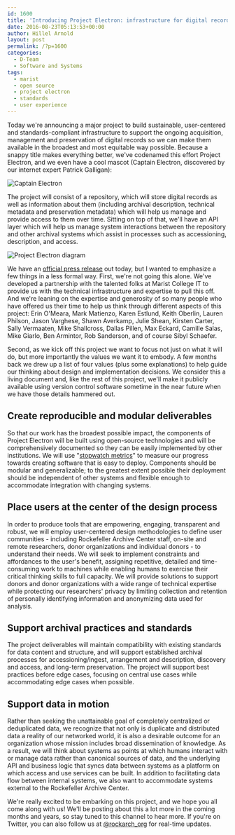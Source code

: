 ```yaml
---
id: 1600
title: 'Introducing Project Electron: infrastructure for digital records'
date: 2016-08-23T05:13:53+00:00
author: Hillel Arnold
layout: post
permalink: /?p=1600
categories:
  - D-Team
  - Software and Systems
tags:
  - marist
  - open source
  - project electron
  - standards
  - user experience
---
```

Today we're announcing a major project to build sustainable, user-centered and standards-compliant infrastructure to support the ongoing acquisition, management and preservation of digital records so we can make them available in the broadest and most equitable way possible. Because a snappy title makes everything better, we've codenamed this effort Project Electron, and we even have a cool mascot (Captain Electron, discovered by our internet expert Patrick Galligan):<!--more-->

![Captain Electron](http://blog.rockarch.org/wp-content/uploads/2016/08/objective.png)

The project will consist of a repository, which will store digital records as well as information about them (including archival description, technical metadata and preservation metadata) which will help us manage and provide access to them over time. Sitting on top of that, we'll have an API layer which will help us manage system interactions between the repository and other archival systems which assist in processes such as accessioning, description, and access.

![Project Electron diagram](http://blog.rockarch.org/wp-content/uploads/2016/08/project-electron-e1471943413200.png)

We have an [official press release](http://www.rockarch.org/programs/digital/marist.php) out today, but I wanted to emphasize a few things in a less formal way. First, we're not going this alone. We've developed a partnership with the talented folks at Marist College IT to provide us with the technical infrastructure and expertise to pull this off. And we're leaning on the expertise and generosity of so many people who have offered us their time to help us think through different aspects of this project: Erin O'Meara, Mark Matienzo, Karen Estlund, Keith Oberlin, Lauren Philson, Jason Varghese, Shawn Averkamp, Julie Shean, Kirsten Carter, Sally Vermaaten, Mike Shallcross, Dallas Pillen, Max Eckard, Camille Salas, Mike Giarlo, Ben Armintor, Rob Sanderson, and of course Sibyl Schaefer.

Second, as we kick off this project we want to focus not just on what it will do, but more importantly the values we want it to embody. A few months back we drew up a list of four values (plus some explanations) to help guide our thinking about design and implementation decisions. We consider this a living document and, like the rest of this project, we'll make it publicly available using version control software sometime in the near future when we have those details hammered out.

## Create reproducible and modular deliverables

So that our work has the broadest possible impact, the components of Project Electron will be built using open-source technologies and will be comprehensively documented so they can be easily implemented by other institutions. We will use "[stopwatch metrics](http://journal.code4lib.org/articles/11148)" to measure our progress towards creating software that is easy to deploy. Components should be modular and generalizable; to the greatest extent possible their deployment should be independent of other systems and flexible enough to accommodate integration with changing systems.

## Place users at the center of the design process

In order to produce tools that are empowering, engaging, transparent and robust, we will employ user-centered design methodologies to define user communities - including Rockefeller Archive Center staff, on-site and remote researchers, donor organizations and individual donors - to understand their needs. We will seek to implement constraints and affordances to the user's benefit, assigning repetitive, detailed and time-consuming work to machines while enabling humans to exercise their critical thinking skills to full capacity. We will provide solutions to support donors and donor organizations with a wide range of technical expertise while protecting our researchers' privacy by limiting collection and retention of personally identifying information and anonymizing data used for analysis.

## Support archival practices and standards

The project deliverables will maintain compatibility with existing standards for data content and structure, and will support established archival processes for accessioning/ingest, arrangement and description, discovery and access, and long-term preservation. The project will support best practices before edge cases, focusing on central use cases while accommodating edge cases when possible.

## Support data in motion

Rather than seeking the unattainable goal of completely centralized or deduplicated data, we recognize that not only is duplicate and distributed data a reality of our networked world, it is also a desirable outcome for an organization whose mission includes broad dissemination of knowledge. As a result, we will think about systems as points at which humans interact with or manage data rather than canonical sources of data, and the underlying API and business logic that syncs data between systems as a platform on which access and use services can be built. In addition to facilitating data flow between internal systems, we also want to accommodate systems external to the Rockefeller Archive Center.

We're really excited to be embarking on this project, and we hope you all come along with us! We'll be posting about this a lot more in the coming months and years, so stay tuned to this channel to hear more. If you're on Twitter, you can also follow us at [@rockarch_org](https://twitter.com/rockarch_org) for real-time updates.

